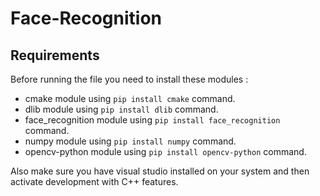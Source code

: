 # Face-Recognition

## Requirements
Before running the file you need to install these modules : 
- cmake module using `pip install cmake` command.
- dlib module using `pip install dlib` command.
- face_recognition module using `pip install face_recognition` command.
- numpy module using `pip install numpy` command.
- opencv-python module using `pip install opencv-python` command.

Also make sure you have visual studio installed on your system and then activate development with C++ features.
